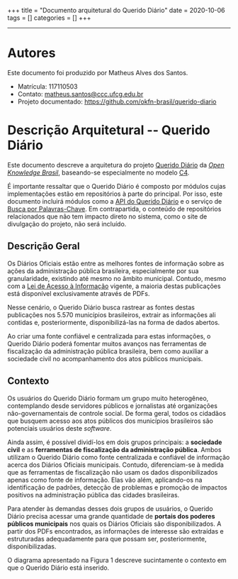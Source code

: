 +++
title = "Documento arquitetural do Querido Diário"
date = 2020-10-06
tags = []
categories = []
+++

***

# Autores

Este documento foi produzido por Matheus Alves dos Santos.

- Matrícula: 117110503
- Contato: matheus.santos@ccc.ufcg.edu.br
- Projeto documentado: https://github.com/okfn-brasil/querido-diario

# Descrição Arquitetural -- Querido Diário

Este documento descreve a arquitetura do projeto [Querido Diário](https://github.com/okfn-brasil/querido-diario) da *[Open Knowledge Brasil](https://github.com/okfn-brasil)*, baseando-se especialmente no modelo [C4](https://c4model.com/).

É importante ressaltar que o Querido Diário é composto por módulos cujas implementações estão em repositórios à parte do principal. Por isso, este documento incluirá módulos como a [API do Querido Diário](https://github.com/okfn-brasil/querido-diario-api) e o serviço de [Busca por Palavras-Chave](https://github.com/okfn-brasil/busca-querido-diario). Em contrapartida, o conteúdo de repositórios relacionados que não tem impacto direto no sistema, como o site de divulgação do projeto, não será incluído.

## Descrição Geral

Os Diários Oficiais estão entre as melhores fontes de informação sobre as ações da administração pública brasileira, especialmente por sua granularidade, existindo até mesmo no âmbito municipal. Contudo, mesmo com a [Lei de Acesso à Informação](https://www.gov.br/acessoainformacao/pt-br) vigente, a maioria destas publicações está disponível exclusivamente através de PDFs. 

Nesse cenário, o Querido Diário busca rastrear as fontes destas publicações nos 5.570 municípios brasileiros, extrair as informações ali contidas e, posteriormente, disponibilizá-las na forma de dados abertos.

Ao criar uma fonte confiável e centralizada para estas informações, o Querido Diário poderá fomentar muitos avanços nas ferramentas de fiscalização da administração pública brasileira, bem como auxiliar a sociedade civil no acompanhamento dos atos públicos municipais.

## Contexto

Os usuários do Querido Diário formam um grupo muito heterogêneo, contemplando desde servidores públicos e jornalistas até organizações não-governamentais de controle social. De forma geral, todos os cidadãos que busquem acesso aos atos públicos dos municípios brasileiros são potenciais usuários deste *software*.

Ainda assim, é possível dividí-los em dois grupos principais: a **sociedade civil** e as **ferramentas de fiscalização da administração pública**. Ambos utilizam o Querido Diário como fonte centralizada e confiável de informação acerca dos Diários Oficiais municipais. Contudo, diferenciam-se à medida que as ferramentas de fiscalização não usam os dados disponibilizados apenas como fonte de informação. Elas vão além, aplicando-os na identificação de padrões, detecção de problemas e promoção de impactos positivos na administração pública das cidades brasileiras.

Para atender às demandas desses dois grupos de usuários, o Querido Diário precisa acessar uma grande quantidade de **portais dos poderes públicos municipais** nos quais os Diários Oficiais são disponibilizados. A partir dos PDFs encontrados, as informações de interesse são extraídas e estruturadas adequadamente para que possam ser, posteriormente, disponibilizadas.

O diagrama apresentado na Figura 1 descreve sucintamente o contexto em que o Querido Diário está inserido.
